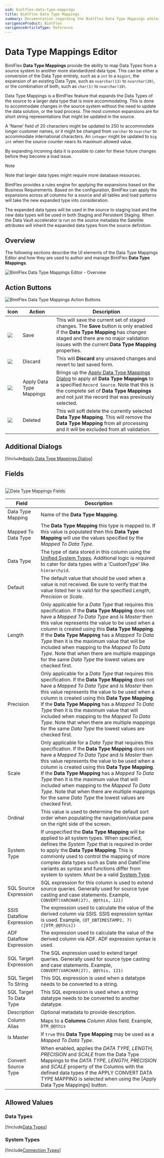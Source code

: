 ```yaml
---
uid: bimlflex-data-type-mappings
title: BimlFlex Data Type Mappings
summary: Documentation regarding the BimlFlex Data Type Mappings editor, including editor fields, action buttons, field descriptions, setting options, and overrides.
varigenceProduct: BimlFlex
varigenceArticleType: Reference
---
```

# Data Type Mappings Editor

BimlFlex **Data Type Mappings** provide the ability to map Data Types from a source system to another more standardized data type.  This can be either a conversion of the Data Type entirely, such as a `int` to a `bigint`, the expansion of an existing Data Type, such as `nvarchar(13)` to `nvarchar(20)`, or the combination of both, such as `char(1)` to `nvarchar(10)`.  

Data Type Mappings is a BimlFlex feature that expands the Data Types of the source to a larger data type that is more accommodating. This is done to accommodate changes in the source system without the need to update the data solution, or the load process. The most common expansions are for short string representations that might be updated in the source.

A 'Name' field of 20 characters might be updated to 250 to accommodate longer customer names, or it might be changed from `varchar` to `nvarchar` to accommodate international characters. An `integer` might be updated to `big int` when the source counter nears its maximum allowed value.

By expanding incoming data it is possible to cater for these future changes before they become a load issue.

>[!NOTE]
> Note that larger data types might require more database resources.

BimlFlex provides a rules engine for applying the expansions based on the Business Requirements. Based on the configuration, BimlFlex can apply the expansions across all columns for a source and all tables and load patterns will take the new expanded type into consideration.

The expanded data types will be used in the source to staging load and the new data types will be used in both Staging and Persistent Staging. When the Data Vault accelerator is run on the source metadata the Satellite attributes will inherit the expanded data types from the source definition.

## Overview

The following sections describe the UI elements of the Data Type Mappings Editor and how they are used to author and manage BimlFlex **Data Type Mappings**.

![BimlFlex Data Type Mappings Editor - Overview](images/bfx-data-type-mappings-overview.png "BimlFlex Data Type Mappings Editor - Overview")

<!--
**Data Type Mappings Editor**  
<img src="images/bimlflex-app-data-type-mappings.png" style="border: 1px solid #CCC;" title="Data Type Mappings Editor" />
-->

## Action Buttons

![BimlFlex Data Type Mappings Action Buttons](images/bfx-data-type-mappings-action-bar.png "BimlFlex Data Type Mappings Action Buttons")

<!--
<br/>
<img src="images/bimlflex-app-data-type-mappings-actions.png" style="border: 1px solid #CCC;" title="AData Type Mapping Editor Action Buttons" />
-->

|Icon|Action|Description|
|-|-|-|
|<div class="icon-col m-5"><img src="images/svg-icons/save.svg" /></div>|<span class="nowrap-col m-5">Save</span>|This will save the current set of staged changes.  The **Save** button is only enabled if the **Data Type Mapping** has changes staged and there are no major validation issues with the current **Data Type Mapping** properties.|
| <div class="icon-col m-5"><img src="images/svg-icons/discard.svg" /></div> | Discard | This will **Discard** any unsaved changes and revert to last saved form. |
|<div class="icon-col m-5"><img src="images/svg-icons/datatype-mappings.svg" /></div>|<span class="nowrap-col m-5">Apply Data Type Mappings</span>|Brings up the [Apply Data Type Mappings Dialog](#apply-data-type-mappings-dialog) to apply all **Data Type Mappings** to a specified `Record Source`.  Note that this is the complete set of **Data Type Mappings** and not just the record that was previously selected.|
|<div class="icon-col m-5"><img src="images/bimlflex-app-action-switch.png" /></div>|<span class="nowrap-col m-5">Deleted</span>|This will soft delete the currently selected **Data Type Mapping**.  This will remove the **Data Type Mapping** from all processing and it will be excluded from all validation.|

[//]: # (TODO: Find a switch SVG to use for Deleted)

## Additional Dialogs

[!include[Apply Data Type Mappings Dialog](_dialog-apply-data-type-mappings.md)]

## Fields

<br/>
<img src="images/bimlflex-app-data-type-mappings-fields.png" style="border: 1px solid #CCC;" title="Data Type Mappings Fields" />

|Field|Description|
|-|-|
| Data Type Mapping|Name of the **Data Type Mapping**.|
| Mapped To Data Type|The **Data Type Mapping** this type is mapped to.  If this value is populated then this **Data Type Mapping** will use the values specified by the *Mapped To Data Type*.
| Data Type | The type of data stored in this column using the [Unified System Types](#data-types).  Additional logic is required to cater for data types with a 'CustomType' like `hierarchyid`. |
| Default | The default value that should be used when a value is not received.  Be sure to verify that the value listed her is valid for the specified *Length*, *Precision* or *Scale*.|
| Length |Only applicable for a *Data Type* that requires this specification.  If the **Data Type Mapping** does not have a *Mapped To Data Type* and *Is Master* then this value represents the value to be used when a column is created using this **Data Type Mapping**.  If the **Data Type Mapping** has a *Mapped To Data Type* then it is the maximum value that will be included when mapping to the *Mapped To Data Type*.  Note that when there are multiple mappings for the same *Data Type* the lowest values are checked first.|
| Precision |Only applicable for a *Data Type* that requires this specification.  If the **Data Type Mapping** does not have a *Mapped To Data Type* and *Is Master* then this value represents the value to be used when a column is created using this **Data Type Mapping**.  If the **Data Type Mapping** has a *Mapped To Data Type* then it is the maximum value that will included when mapping to the *Mapped To Data Type*.  Note that when there are multiple mappings for the same *Data Type* the lowest values are checked first.|
| Scale |Only applicable for a *Data Type* that requires this specification.  If the **Data Type Mapping** does not have a *Mapped To Data Type* and *Is Master* then this value represents the value to be used when a column is created using this **Data Type Mapping**.  If the **Data Type Mapping** has a *Mapped To Data Type* then it is the maximum value that will included when mapping to the *Mapped To Data Type*.  Note that when there are multiple mappings for the same *Data Type* the lowest values are checked first.|
| Ordinal |This value is used to determine the default sort order when populating the navigation/value pane on the right side of the screen.|
| System Type | If unspecified the **Data Type Mapping** will be applied to all system types.  When specified, defines the *System Type* that is required in order to apply the **Data Type Mapping**.  This is commonly used to control the mapping of more complex data types such as Date and DateTime variants as syntax and functions differ from system to system. Must be a valid [System Type](#system-types).|
| SQL Source Expression |SQL expression for this column is used to extend source queries. Generally used for source type casting and case statements. Example, `CONVERT(VARCHAR(27), @@this, 121)`|
| SSIS Dataflow Expression |The expression used to calculate the value of the derived column via SSIS.  SSIS expression syntax is used. Example, `(DT_DBTIMESTAMP2, 7)([DTM_@@this])` |
| ADF Dataflow Expression | The expression used to calculate the value of the derived column via ADF.  ADF expression syntax is used.|
| SQL Target Expression | The SQL expression used to extend target queries. Generally used for source type casting and case statements. Example, `CONVERT(VARCHAR(27), @@this, 121)`|
| SQL Target To String | This SQL expression is used when a datatype needs to be converted to a string.|
| SQL Target To Data Type | This SQL expression is used when a string datatype needs to be converted to another datatype.|
| Description |Optional metadata to provide description.|
| Column Alias |Maps to a **Columns** *Column Alias* field. Example, `DTM_@@this`|
| Is Master |If `true` this **Data Type Mapping** may be used as a *Mapped To Data Type*.|
| Convert Source Type | When enabled, applies the *DATA TYPE, LENGTH, PRECISION* and *SCALE* from the Data Type Mappings to the *DATA TYPE, LENGTH, PRECISION* and *SCALE* property of the Columns with the defined data types if the APPLY CONVERT DATA TYPE MAPPING is selected when using the [Apply Data Type Mappings] button. |

[//]: # (TODO: Create or link to a Unified System Types guide. [unified-system-types.md])
[//]: # (TODO: Outline or link to configuration of a Data Type = 'CustomType'.)

[//]: # (TODO: Circle back and outline some examples of the follow: Proper use of[Mapped To Data Type], Examples of using proper and improper [DEFAULT], Example for each 'Expression', examples of each 'SQL' column, [Column Alias] usage, Ranged values and qualifying mapping i.e. [Length], [Precision], [Scale].  Once completed set an Anchor Link in the table above.)

[//]: # (### Detailed Examples)

[//]: # (Examples that can better communicate usage of more complex concepts are included below.  )

[//]: # (#### Ranged Values Detailed Examples)

[//]: # (TODO: Create a more detail example of [Length] usage and qualification.)

## Allowed Values

### Data Types

[!include[Data Types](../reference-documentation/static-data/_enum-data-type.md)]

### System Types

[!include[Connection Types](../reference-documentation/static-data/_enum-system-type.md)]
